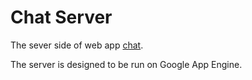 # Chat Server

The sever side of web app [chat](https://github.com/serenafr/chat). 

The server is designed to be run on Google App Engine.
